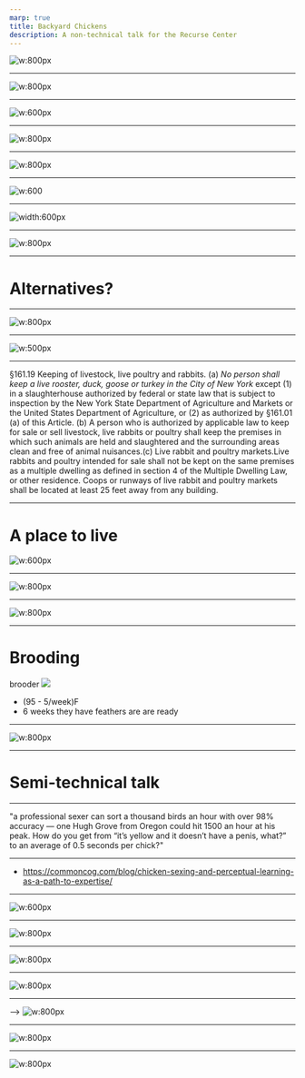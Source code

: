 ```yaml
---
marp: true
title: Backyard Chickens
description: A non-technical talk for the Recurse Center
---
```

<!-- Japanese beetles -->
![w:800px](images/japanese-beetle-katja-schulz-flickr.jpg)

---
<!-- Not just a few eating my peaches -->
![w:800px](images/images.jpg)

---
<!-- # Beetle traps -->
![w:600px](images/JB+trap+pringnitz+2011.jpg)

---
<!-- # I mean a LOT -->
![w:800px](images/IMG-20120628-00082.jpg)

---
<!-- # Ewwwww -->
![w:800px](images/IMG-20120628-00084.jpg)

---
<!-- # Pesticides -->
![w:600](images/d1m1zen-9fc8e250-f4fd-407d-8cb9-2699dba1ef7e.png)

---
<!-- # Milky Spore -->
![width:600px](images/scotts-standard-spreader.jpg)

---
<!-- # Your neighbor's problem now -->
![w:800px](images/fixing_problems.png)

---
# Alternatives?

---

<!-- # Chickens!! -->
![w:800px](images/chicken-bugs.jpg)

---
![w:500px](images/chix_in_nutshell.png)


---
<!-- Legal issues, NYC Edition -->
§161.19  Keeping of livestock, live poultry and rabbits. (a) *No person shall keep a live rooster, duck, goose or turkey in the City of New York* except (1) in a slaughterhouse authorized by federal or state law that is subject to inspection by the New York State Department of Agriculture and Markets or the United States Department of Agriculture, or (2) as authorized by §161.01 (a) of this Article. (b) A person who is authorized by applicable law to keep for sale or sell livestock, live rabbits or poultry shall keep the premises in which such animals are held and slaughtered and the surrounding areas clean and free of animal nuisances.(c)  Live rabbit and poultry markets.Live rabbits and poultry intended for sale shall not be kept on the same premises as a multiple dwelling as defined in section 4 of the Multiple Dwelling Law, or other residence. Coops or runways of live rabbit and poultry markets shall be located at least 25 feet away from any building.

---
# A place to live
![w:600px](images/A-frame_chicken_coop,_Portland_OR.JPG)

---
<!-- # The Lifecycle, 2nd grade edition -->
<!-- * live for 5-10y! -->
![w:800px](images/1126687_orig.jpg)

---
<!-- # Chicks in a box -->
![w:800px](images/box-of-chicks.jpg)

---
# Brooding
brooder
![](images/brooder-1024x766.jpg)

* (95 - 5/week)F
* 6 weeks they have feathers are are ready

---
![w:800px](images/mf_compare.jpg)

---
# Semi-technical talk

---
"a professional sexer can sort a thousand birds an hour with over 98% accuracy — one Hugh Grove from Oregon could hit 1500 an hour at his peak. How do you get from “it’s yellow and it doesn’t have a penis, what?” to an average of 0.5 seconds per chick?"

---
<!-- How?
- Supervised learning of chick sexing
- just like a neural network -->
- https://commoncog.com/blog/chicken-sexing-and-perceptual-learning-as-a-path-to-expertise/

---
![w:600px](images/neural_net.jpg)

---
<!-- - chicken feed (control what goes in)
- insects (like Japanese beetles)
- OMNIVORES -- they've eaten mice, chicks, and even killed and nibbled a small rabbit -->
![w:800px](images/chix_mouse.jpg)

---
<!-- # Predators
- fox/racoon/coyote
-->
![w:800px](images/Foxes-feat.jpg)

---
<!-- hawk -->
![w:800px](images/chickens-hawks-featured.jpg)

---
<!-- 
- people, after they stop laying
- they do not taste great -->
 -->
![w:800px](images/Canning-Chicken-2.jpg)

---
<!-- # Eggs
- Start laying at ~6 months
- Color varies
- lay about an egg/day
- Stop laying around 4-6y
- break during the winter
- or molting -->
![w:800px](images/IMG_8075.jpg)

---
![w:800px](images/chicken-2499084_1920.jpg)

